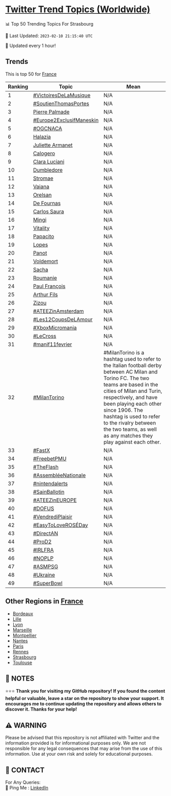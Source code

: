 [Twitter Trend Topics (Worldwide)](https://github.com/ErcinDedeoglu/Twitter-Trend-Topics)
==========


📊 Top 50 Trending Topics For Strasbourg

📆 Last Updated: `2023-02-10 21:15:40 UTC`

🔧 Updated every 1 hour!


## Trends

This is top 50 for [France](</France>)

| Ranking | Topic | Mean |
| ------- | ------------ | ------------ |
| 1 | [#VictoiresDeLaMusique](http://twitter.com/search?q=%23VictoiresDeLaMusique) | N/A |
| 2 | [#SoutienThomasPortes](http://twitter.com/search?q=%23SoutienThomasPortes) | N/A |
| 3 | [Pierre Palmade](http://twitter.com/search?q=Pierre+Palmade) | N/A |
| 4 | [#Europe2ExclusifManeskin](http://twitter.com/search?q=%23Europe2ExclusifManeskin) | N/A |
| 5 | [#OGCNACA](http://twitter.com/search?q=%23OGCNACA) | N/A |
| 6 | [Halazia](http://twitter.com/search?q=Halazia) | N/A |
| 7 | [Juliette Armanet](http://twitter.com/search?q=Juliette+Armanet) | N/A |
| 8 | [Calogero](http://twitter.com/search?q=Calogero) | N/A |
| 9 | [Clara Luciani](http://twitter.com/search?q=Clara+Luciani) | N/A |
| 10 | [Dumbledore](http://twitter.com/search?q=Dumbledore) | N/A |
| 11 | [Stromae](http://twitter.com/search?q=Stromae) | N/A |
| 12 | [Vaiana](http://twitter.com/search?q=Vaiana) | N/A |
| 13 | [Orelsan](http://twitter.com/search?q=Orelsan) | N/A |
| 14 | [De Fournas](http://twitter.com/search?q=De+Fournas) | N/A |
| 15 | [Carlos Saura](http://twitter.com/search?q=Carlos+Saura) | N/A |
| 16 | [Mingi](http://twitter.com/search?q=Mingi) | N/A |
| 17 | [Vitality](http://twitter.com/search?q=Vitality) | N/A |
| 18 | [Papacito](http://twitter.com/search?q=Papacito) | N/A |
| 19 | [Lopes](http://twitter.com/search?q=Lopes) | N/A |
| 20 | [Panot](http://twitter.com/search?q=Panot) | N/A |
| 21 | [Voldemort](http://twitter.com/search?q=Voldemort) | N/A |
| 22 | [Sacha](http://twitter.com/search?q=Sacha) | N/A |
| 23 | [Roumanie](http://twitter.com/search?q=Roumanie) | N/A |
| 24 | [Paul François](http://twitter.com/search?q=Paul+Fran%c3%a7ois) | N/A |
| 25 | [Arthur Fils](http://twitter.com/search?q=Arthur+Fils) | N/A |
| 26 | [Zizou](http://twitter.com/search?q=Zizou) | N/A |
| 27 | [#ATEEZinAmsterdam](http://twitter.com/search?q=%23ATEEZinAmsterdam) | N/A |
| 28 | [#Les12CoupsDeLAmour](http://twitter.com/search?q=%23Les12CoupsDeLAmour) | N/A |
| 29 | [#XboxMicromania](http://twitter.com/search?q=%23XboxMicromania) | N/A |
| 30 | [#LeCross](http://twitter.com/search?q=%23LeCross) | N/A |
| 31 | [#manif11fevrier](http://twitter.com/search?q=%23manif11fevrier) | N/A |
| 32 | [#MilanTorino](http://twitter.com/search?q=%23MilanTorino) | #MilanTorino is a hashtag used to refer to the Italian football derby between AC Milan and Torino FC. The two teams are based in the cities of Milan and Turin, respectively, and have been playing each other since 1906. The hashtag is used to refer to the rivalry between the two teams, as well as any matches they play against each other. |
| 33 | [#FastX](http://twitter.com/search?q=%23FastX) | N/A |
| 34 | [#FreebetPMU](http://twitter.com/search?q=%23FreebetPMU) | N/A |
| 35 | [#TheFlash](http://twitter.com/search?q=%23TheFlash) | N/A |
| 36 | [#AssembléeNationale](http://twitter.com/search?q=%23Assembl%c3%a9eNationale) | N/A |
| 37 | [#nintendalerts](http://twitter.com/search?q=%23nintendalerts) | N/A |
| 38 | [#SainBallotin](http://twitter.com/search?q=%23SainBallotin) | N/A |
| 39 | [#ATEEZinEUROPE](http://twitter.com/search?q=%23ATEEZinEUROPE) | N/A |
| 40 | [#DOFUS](http://twitter.com/search?q=%23DOFUS) | N/A |
| 41 | [#VendrediPlaisir](http://twitter.com/search?q=%23VendrediPlaisir) | N/A |
| 42 | [#EasyToLoveROSÉDay](http://twitter.com/search?q=%23EasyToLoveROS%c3%89Day) | N/A |
| 43 | [#DirectAN](http://twitter.com/search?q=%23DirectAN) | N/A |
| 44 | [#ProD2](http://twitter.com/search?q=%23ProD2) | N/A |
| 45 | [#IRLFRA](http://twitter.com/search?q=%23IRLFRA) | N/A |
| 46 | [#NOPLP](http://twitter.com/search?q=%23NOPLP) | N/A |
| 47 | [#ASMPSG](http://twitter.com/search?q=%23ASMPSG) | N/A |
| 48 | [#Ukraine️](http://twitter.com/search?q=%23Ukraine%ef%b8%8f) | N/A |
| 49 | [#SuperBowl](http://twitter.com/search?q=%23SuperBowl) | N/A |



## Other Regions in [France](</France>)

* [Bordeaux](</France/Bordeaux.md>)
* [Lille](</France/Lille.md>)
* [Lyon](</France/Lyon.md>)
* [Marseille](</France/Marseille.md>)
* [Montpellier](</France/Montpellier.md>)
* [Nantes](</France/Nantes.md>)
* [Paris](</France/Paris.md>)
* [Rennes](</France/Rennes.md>)
* [Strasbourg](</France/Strasbourg.md>)
* [Toulouse](</France/Toulouse.md>)



## 📝 NOTES

⭐⭐⭐ **Thank you for visiting my GitHub repository! If you found the content helpful or valuable, leave a star on the repository to show your support. It encourages me to continue updating the repository and allows others to discover it. Thanks for your help!**


## ⚠️ WARNING

Please be advised that this repository is not affiliated with Twitter and the information provided is for informational purposes only. We are not responsible for any legal consequences that may arise from the use of this information. Use at your own risk and solely for educational purposes.


## 📨 CONTACT

 For Any Queries:  
            🏓 Ping Me : [LinkedIn](https://www.linkedin.com/in/ercindedeoglu/)
